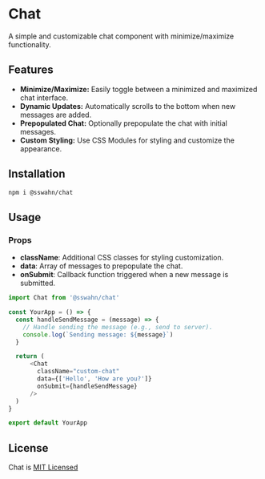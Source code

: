 # Chat

A simple and customizable chat component with minimize/maximize functionality.

## Features

- **Minimize/Maximize:** Easily toggle between a minimized and maximized chat interface.
- **Dynamic Updates:** Automatically scrolls to the bottom when new messages are added.
- **Prepopulated Chat:** Optionally prepopulate the chat with initial messages.
- **Custom Styling:** Use CSS Modules for styling and customize the appearance.

## Installation

```bash
npm i @sswahn/chat
```

## Usage

### Props
- **className**: Additional CSS classes for styling customization.
- **data**: Array of messages to prepopulate the chat.
- **onSubmit**: Callback function triggered when a new message is submitted.

```javascript
import Chat from '@sswahn/chat'

const YourApp = () => {
  const handleSendMessage = (message) => {
    // Handle sending the message (e.g., send to server).
    console.log(`Sending message: ${message}`)
  }

  return (
      <Chat
        className="custom-chat"
        data={['Hello', 'How are you?']}
        onSubmit={handleSendMessage}
      />
  )
}

export default YourApp
```

## License
Chat is [MIT Licensed](https://github.com/sswahn/chat/blob/main/LICENSE)
